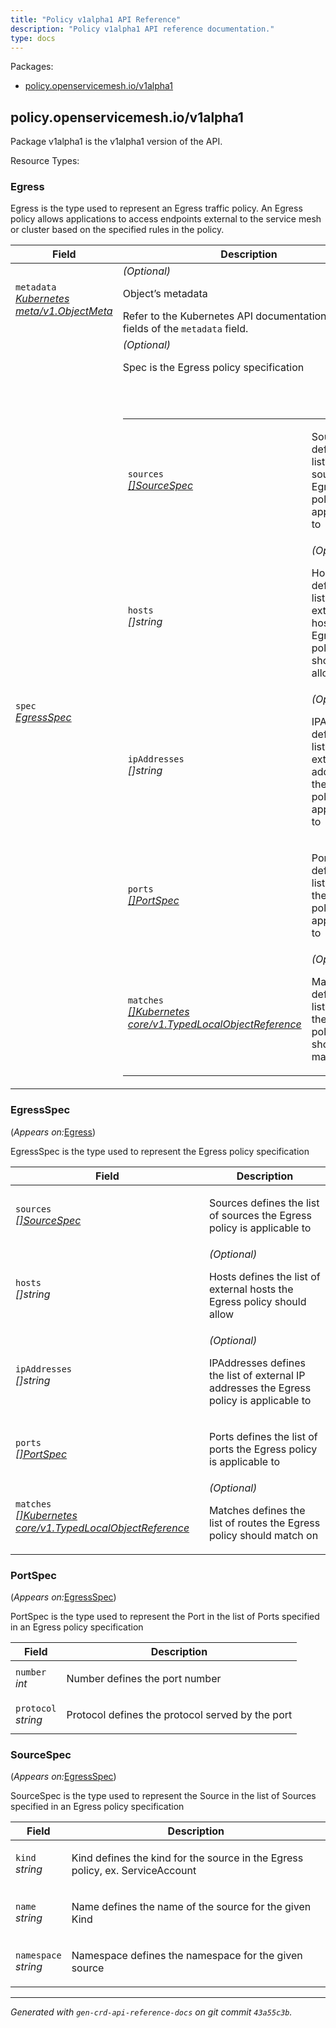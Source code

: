 ```yaml
---
title: "Policy v1alpha1 API Reference"
description: "Policy v1alpha1 API reference documentation."
type: docs
---
```

<p>Packages:</p>
<ul>
<li>
<a href="#policy.openservicemesh.io%2fv1alpha1">policy.openservicemesh.io/v1alpha1</a>
</li>
</ul>
<h2 id="policy.openservicemesh.io/v1alpha1">policy.openservicemesh.io/v1alpha1</h2>
<p>
<p>Package v1alpha1 is the v1alpha1 version of the API.</p>
</p>
Resource Types:
<ul></ul>
<h3 id="policy.openservicemesh.io/v1alpha1.Egress">Egress
</h3>
<p>
<p>Egress is the type used to represent an Egress traffic policy.
An Egress policy allows applications to access endpoints
external to the service mesh or cluster based on the specified
rules in the policy.</p>
</p>
<table>
<thead>
<tr>
<th>Field</th>
<th>Description</th>
</tr>
</thead>
<tbody>
<tr>
<td>
<code>metadata</code><br/>
<em>
<a href="https://v1-20.docs.kubernetes.io/docs/reference/generated/kubernetes-api/v1.20/#objectmeta-v1-meta">
Kubernetes meta/v1.ObjectMeta
</a>
</em>
</td>
<td>
<em>(Optional)</em>
<p>Object&rsquo;s metadata</p>
Refer to the Kubernetes API documentation for the fields of the
<code>metadata</code> field.
</td>
</tr>
<tr>
<td>
<code>spec</code><br/>
<em>
<a href="#policy.openservicemesh.io/v1alpha1.EgressSpec">
EgressSpec
</a>
</em>
</td>
<td>
<em>(Optional)</em>
<p>Spec is the Egress policy specification</p>
<br/>
<br/>
<table>
<tr>
<td>
<code>sources</code><br/>
<em>
<a href="#policy.openservicemesh.io/v1alpha1.SourceSpec">
[]SourceSpec
</a>
</em>
</td>
<td>
<p>Sources defines the list of sources the Egress policy is applicable to</p>
</td>
</tr>
<tr>
<td>
<code>hosts</code><br/>
<em>
[]string
</em>
</td>
<td>
<em>(Optional)</em>
<p>Hosts defines the list of external hosts the Egress policy should allow</p>
</td>
</tr>
<tr>
<td>
<code>ipAddresses</code><br/>
<em>
[]string
</em>
</td>
<td>
<em>(Optional)</em>
<p>IPAddresses defines the list of external IP addresses the Egress policy is applicable to</p>
</td>
</tr>
<tr>
<td>
<code>ports</code><br/>
<em>
<a href="#policy.openservicemesh.io/v1alpha1.PortSpec">
[]PortSpec
</a>
</em>
</td>
<td>
<p>Ports defines the list of ports the Egress policy is applicable to</p>
</td>
</tr>
<tr>
<td>
<code>matches</code><br/>
<em>
<a href="https://v1-20.docs.kubernetes.io/docs/reference/generated/kubernetes-api/v1.20/#typedlocalobjectreference-v1-core">
[]Kubernetes core/v1.TypedLocalObjectReference
</a>
</em>
</td>
<td>
<em>(Optional)</em>
<p>Matches defines the list of routes the Egress policy should match on</p>
</td>
</tr>
</table>
</td>
</tr>
</tbody>
</table>
<h3 id="policy.openservicemesh.io/v1alpha1.EgressSpec">EgressSpec
</h3>
<p>
(<em>Appears on:</em><a href="#policy.openservicemesh.io/v1alpha1.Egress">Egress</a>)
</p>
<p>
<p>EgressSpec is the type used to represent the Egress policy specification</p>
</p>
<table>
<thead>
<tr>
<th>Field</th>
<th>Description</th>
</tr>
</thead>
<tbody>
<tr>
<td>
<code>sources</code><br/>
<em>
<a href="#policy.openservicemesh.io/v1alpha1.SourceSpec">
[]SourceSpec
</a>
</em>
</td>
<td>
<p>Sources defines the list of sources the Egress policy is applicable to</p>
</td>
</tr>
<tr>
<td>
<code>hosts</code><br/>
<em>
[]string
</em>
</td>
<td>
<em>(Optional)</em>
<p>Hosts defines the list of external hosts the Egress policy should allow</p>
</td>
</tr>
<tr>
<td>
<code>ipAddresses</code><br/>
<em>
[]string
</em>
</td>
<td>
<em>(Optional)</em>
<p>IPAddresses defines the list of external IP addresses the Egress policy is applicable to</p>
</td>
</tr>
<tr>
<td>
<code>ports</code><br/>
<em>
<a href="#policy.openservicemesh.io/v1alpha1.PortSpec">
[]PortSpec
</a>
</em>
</td>
<td>
<p>Ports defines the list of ports the Egress policy is applicable to</p>
</td>
</tr>
<tr>
<td>
<code>matches</code><br/>
<em>
<a href="https://v1-20.docs.kubernetes.io/docs/reference/generated/kubernetes-api/v1.20/#typedlocalobjectreference-v1-core">
[]Kubernetes core/v1.TypedLocalObjectReference
</a>
</em>
</td>
<td>
<em>(Optional)</em>
<p>Matches defines the list of routes the Egress policy should match on</p>
</td>
</tr>
</tbody>
</table>
<h3 id="policy.openservicemesh.io/v1alpha1.PortSpec">PortSpec
</h3>
<p>
(<em>Appears on:</em><a href="#policy.openservicemesh.io/v1alpha1.EgressSpec">EgressSpec</a>)
</p>
<p>
<p>PortSpec is the type used to represent the Port in the list of Ports specified in an Egress policy specification</p>
</p>
<table>
<thead>
<tr>
<th>Field</th>
<th>Description</th>
</tr>
</thead>
<tbody>
<tr>
<td>
<code>number</code><br/>
<em>
int
</em>
</td>
<td>
<p>Number defines the port number</p>
</td>
</tr>
<tr>
<td>
<code>protocol</code><br/>
<em>
string
</em>
</td>
<td>
<p>Protocol defines the protocol served by the port</p>
</td>
</tr>
</tbody>
</table>
<h3 id="policy.openservicemesh.io/v1alpha1.SourceSpec">SourceSpec
</h3>
<p>
(<em>Appears on:</em><a href="#policy.openservicemesh.io/v1alpha1.EgressSpec">EgressSpec</a>)
</p>
<p>
<p>SourceSpec is the type used to represent the Source in the list of Sources specified in an Egress policy specification</p>
</p>
<table>
<thead>
<tr>
<th>Field</th>
<th>Description</th>
</tr>
</thead>
<tbody>
<tr>
<td>
<code>kind</code><br/>
<em>
string
</em>
</td>
<td>
<p>Kind defines the kind for the source in the Egress policy, ex. ServiceAccount</p>
</td>
</tr>
<tr>
<td>
<code>name</code><br/>
<em>
string
</em>
</td>
<td>
<p>Name defines the name of the source for the given Kind</p>
</td>
</tr>
<tr>
<td>
<code>namespace</code><br/>
<em>
string
</em>
</td>
<td>
<p>Namespace defines the namespace for the given source</p>
</td>
</tr>
</tbody>
</table>
<hr/>
<p><em>
Generated with <code>gen-crd-api-reference-docs</code>
on git commit <code>43a55c3b</code>.
</em></p>
